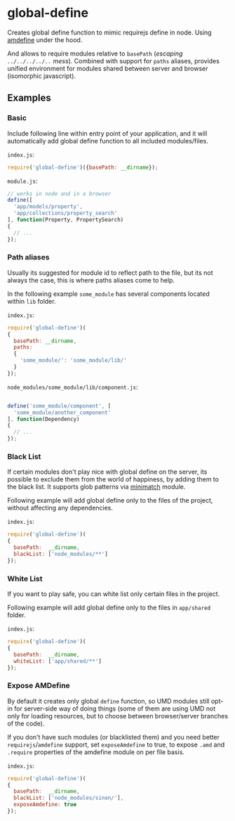 # global-define

Creates global define function to mimic requirejs define in node.
Using [amdefine](http://npmjs.org/package/amdefine) under the hood.

And allows to require modules relative to `basePath` (*escaping `../../../../..` mess*).
Combined with support for `paths` aliases, provides unified environment for modules shared between server and browser (isomorphic javascript).

## Examples

### Basic

Include following line within entry point of your application,
and it will automatically add global define function to all
included modules/files.

`index.js`:

```javascript
require('global-define')({basePath: __dirname});
```

`module.js`:

```javascript
// works in node and in a browser
define([
  'app/models/property',
  'app/collections/property_search'
], function(Property, PropertySearch)
{
  // ...
});
```

### Path aliases

Usually its suggested for module id to reflect path to the file,
but its not always the case, this is where paths aliases come to help.

In the following example `some_module` has several components
located within `lib` folder.

`index.js`:

```javascript
require('global-define')(
{
  basePath: __dirname,
  paths:
  {
    'some_module/': 'some_module/lib/'
  }
});
```

`node_modules/some_module/lib/component.js`:

```javascript

define('some_module/component', [
  'some_module/another_component'
], function(Dependency)
{
  // ...
});
```

### Black List

If certain modules don't play nice with global define on the server,
its possible to exclude them from the world of happiness,
by adding them to the black list. It supports glob patterns via [minimatch](http://npmjs.org/package/minimatch) module.

Following example will add global define only to the files of the project,
without affecting any dependencies.

`index.js`:

```javascript
require('global-define')(
{
  basePath:  __dirname,
  blackList: ['node_modules/**']
});
```

### White List

If you want to play safe, you can white list only certain files in the project.

Following example will add global define only to the files in `app/shared` folder.

`index.js`:

```javascript
require('global-define')(
{
  basePath:  __dirname,
  whiteList: ['app/shared/**']
});
```

### Expose AMDefine

By default it creates only global `define` function, so UMD modules still opt-in for server-side way of doing things (some of them are using UMD not only for loading resources, but to choose between browser/server branches of the code).

If you don't have such modules (or blacklisted them) and you need better `requirejs`/`amdefine` support,
set `exposeAmdefine` to true, to expose `.amd` and `.require` properties of the amdefine module
on per file basis.

`index.js`:

```javascript
require('global-define')(
{
  basePath:  __dirname,
  blackList: ['node_modules/sinon/'],
  exposeAmdefine: true
});
```

